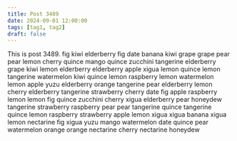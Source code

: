 ```yaml
---
title: Post 3489
date: 2024-09-01 12:00:00
tags: [tag1, tag2]
draft: false
---
```

This is post 3489.
fig
kiwi
elderberry
fig
date
banana
kiwi
grape
grape
pear
pear
lemon
cherry
quince
mango
quince
zucchini
tangerine
elderberry
grape
kiwi
lemon
elderberry
elderberry
apple
xigua
lemon
quince
lemon
tangerine
watermelon
kiwi
quince
lemon
raspberry
lemon
watermelon
lemon
apple
yuzu
elderberry
orange
tangerine
pear
elderberry
lemon
cherry
elderberry
tangerine
strawberry
cherry
date
fig
apple
raspberry
lemon
lemon
fig
quince
zucchini
cherry
xigua
elderberry
pear
honeydew
tangerine
strawberry
raspberry
pear
pear
tangerine
quince
tangerine
quince
lemon
raspberry
strawberry
apple
lemon
xigua
xigua
banana
xigua
lemon
nectarine
fig
xigua
yuzu
mango
watermelon
date
quince
pear
watermelon
orange
orange
nectarine
cherry
nectarine
honeydew
